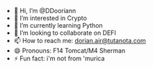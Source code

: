 - 👋 Hi, I’m @DDooriann
- 👀 I’m interested in Crypto
- 🌱 I’m currently learning Python
- 💞️ I’m looking to collaborate on DEFI
- 📫 How to reach me: dorian.air@tutanota.com
- 😄 Pronouns: F14 Tomcat/M4 Sherman
- ⚡ Fun fact: i'm not from 'murica

<!---
DDooriann/DDooriann is a ✨ special ✨ repository because its `README.md` (this file) appears on your GitHub profile.
You can click the Preview link to take a look at your changes.
--->
